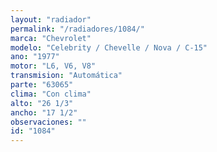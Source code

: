 ```yaml
---
layout: "radiador"
permalink: "/radiadores/1084/"
marca: "Chevrolet"
modelo: "Celebrity / Chevelle / Nova / C-15"
ano: "1977"
motor: "L6, V6, V8"
transmision: "Automática"
parte: "63065"
clima: "Con clima"
alto: "26 1/3"
ancho: "17 1/2"
observaciones: ""
id: "1084"
---
```



